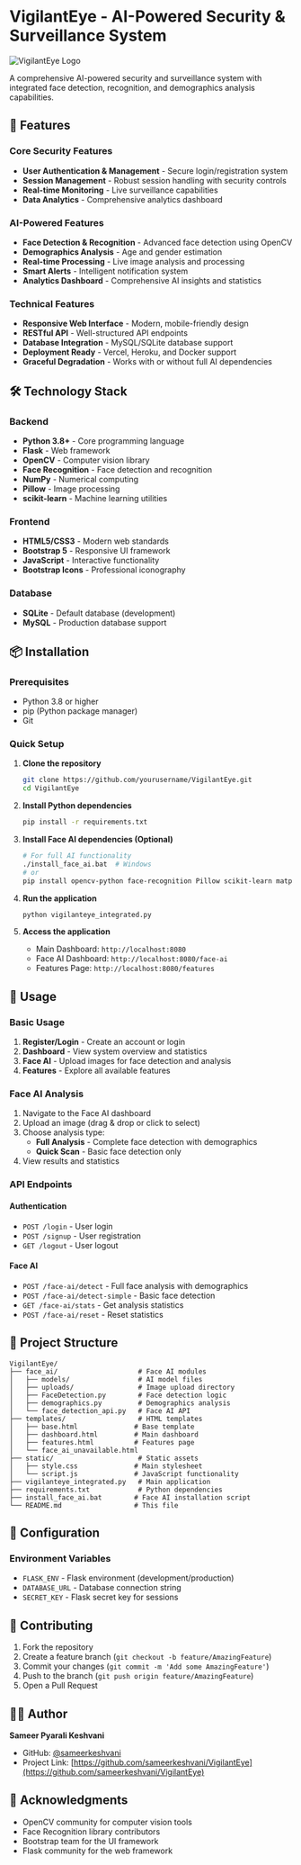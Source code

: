 # VigilantEye - AI-Powered Security & Surveillance System

![VigilantEye Logo](https://img.shields.io/badge/VigilantEye-AI%20Security-blue?style=for-the-badge&logo=eye)

A comprehensive AI-powered security and surveillance system with integrated face detection, recognition, and demographics analysis capabilities.

## 🚀 Features

### Core Security Features
- **User Authentication & Management** - Secure login/registration system
- **Session Management** - Robust session handling with security controls
- **Real-time Monitoring** - Live surveillance capabilities
- **Data Analytics** - Comprehensive analytics dashboard

### AI-Powered Features
- **Face Detection & Recognition** - Advanced face detection using OpenCV
- **Demographics Analysis** - Age and gender estimation
- **Real-time Processing** - Live image analysis and processing
- **Smart Alerts** - Intelligent notification system
- **Analytics Dashboard** - Comprehensive AI insights and statistics

### Technical Features
- **Responsive Web Interface** - Modern, mobile-friendly design
- **RESTful API** - Well-structured API endpoints
- **Database Integration** - MySQL/SQLite database support
- **Deployment Ready** - Vercel, Heroku, and Docker support
- **Graceful Degradation** - Works with or without full AI dependencies

## 🛠️ Technology Stack

### Backend
- **Python 3.8+** - Core programming language
- **Flask** - Web framework
- **OpenCV** - Computer vision library
- **Face Recognition** - Face detection and recognition
- **NumPy** - Numerical computing
- **Pillow** - Image processing
- **scikit-learn** - Machine learning utilities

### Frontend
- **HTML5/CSS3** - Modern web standards
- **Bootstrap 5** - Responsive UI framework
- **JavaScript** - Interactive functionality
- **Bootstrap Icons** - Professional iconography

### Database
- **SQLite** - Default database (development)
- **MySQL** - Production database support

## 📦 Installation

### Prerequisites
- Python 3.8 or higher
- pip (Python package manager)
- Git

### Quick Setup

1. **Clone the repository**
   ```bash
   git clone https://github.com/yourusername/VigilantEye.git
   cd VigilantEye
   ```

2. **Install Python dependencies**
   ```bash
   pip install -r requirements.txt
   ```

3. **Install Face AI dependencies (Optional)**
   ```bash
   # For full AI functionality
   ./install_face_ai.bat  # Windows
   # or
   pip install opencv-python face-recognition Pillow scikit-learn matplotlib numpy
   ```

4. **Run the application**
   ```bash
   python vigilanteye_integrated.py
   ```

5. **Access the application**
   - Main Dashboard: `http://localhost:8080`
   - Face AI Dashboard: `http://localhost:8080/face-ai`
   - Features Page: `http://localhost:8080/features`

## 🎯 Usage

### Basic Usage
1. **Register/Login** - Create an account or login
2. **Dashboard** - View system overview and statistics
3. **Face AI** - Upload images for face detection and analysis
4. **Features** - Explore all available features

### Face AI Analysis
1. Navigate to the Face AI dashboard
2. Upload an image (drag & drop or click to select)
3. Choose analysis type:
   - **Full Analysis** - Complete face detection with demographics
   - **Quick Scan** - Basic face detection only
4. View results and statistics

### API Endpoints

#### Authentication
- `POST /login` - User login
- `POST /signup` - User registration
- `GET /logout` - User logout

#### Face AI
- `POST /face-ai/detect` - Full face analysis with demographics
- `POST /face-ai/detect-simple` - Basic face detection
- `GET /face-ai/stats` - Get analysis statistics
- `POST /face-ai/reset` - Reset statistics

## 📁 Project Structure

```
VigilantEye/
├── face_ai/                    # Face AI modules
│   ├── models/                 # AI model files
│   ├── uploads/                # Image upload directory
│   ├── FaceDetection.py        # Face detection logic
│   ├── demographics.py         # Demographics analysis
│   └── face_detection_api.py   # Face AI API
├── templates/                  # HTML templates
│   ├── base.html              # Base template
│   ├── dashboard.html         # Main dashboard
│   ├── features.html          # Features page
│   └── face_ai_unavailable.html
├── static/                     # Static assets
│   ├── style.css              # Main stylesheet
│   └── script.js              # JavaScript functionality
├── vigilanteye_integrated.py   # Main application
├── requirements.txt            # Python dependencies
├── install_face_ai.bat        # Face AI installation script
└── README.md                  # This file
```

## 🔧 Configuration

### Environment Variables
- `FLASK_ENV` - Flask environment (development/production)
- `DATABASE_URL` - Database connection string
- `SECRET_KEY` - Flask secret key for sessions

## 🤝 Contributing

1. Fork the repository
2. Create a feature branch (`git checkout -b feature/AmazingFeature`)
3. Commit your changes (`git commit -m 'Add some AmazingFeature'`)
4. Push to the branch (`git push origin feature/AmazingFeature`)
5. Open a Pull Request

## 👨‍💻 Author

**Sameer Pyarali Keshvani**
- GitHub: [@sameerkeshvani](https://github.com/sameerkeshvani)
- Project Link: [https://github.com/sameerkeshvani/VigilantEye](https://github.com/sameerkeshvani/VigilantEye)

## 🙏 Acknowledgments

- OpenCV community for computer vision tools
- Face Recognition library contributors
- Bootstrap team for the UI framework
- Flask community for the web framework
